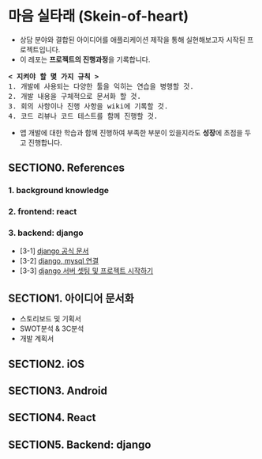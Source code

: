 # 마음 실타래 (Skein-of-heart)
* 상담 분야와 결합된 아이디어를 애플리케이션 제작을 통해 실현해보고자 시작된 프로젝트입니다.
* 이 레포는 <b>프로젝트의 진행과정</b>을 기록합니다.
<pre>
<b>< 지켜야 할 몇 가지 규칙 ></b>
1. 개발에 사용되는 다양한 툴을 익히는 연습을 병행할 것.
2. 개발 내용을 구체적으로 문서화 할 것.
3. 회의 사항이나 진행 사항을 wiki에 기록할 것.
4. 코드 리뷰나 코드 테스트를 함께 진행할 것.
</pre>
* 앱 개발에 대한 학습과 함께 진행하여 부족한 부분이 있을지라도 <b>성장</b>에 초점을 두고 진행합니다.

## SECTION0. References
### 1. background knowledge

### 2. frontend: react

### 3. backend: django
* [3-1] [django 공식 문서](https://www.djangoproject.com/)
* [3-2] [django, mysql 연결](https://velog.io/@devmin/Django-MySQL-Connect)
* [3-3] [django 서버 셋팅 및 프로젝트 시작하기](https://javafa.gitbooks.io/python-django/content/)

## SECTION1. 아이디어 문서화
* 스토리보드 및 기획서
* SWOT분석 & 3C분석
* 개발 계획서
## SECTION2. iOS
## SECTION3. Android
## SECTION4. React
## SECTION5. Backend: django
